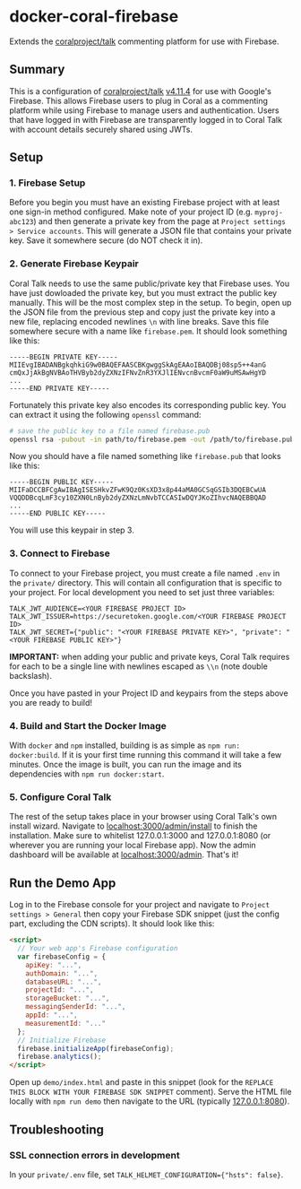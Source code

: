 # docker-coral-firebase

Extends the [coralproject/talk](https://github.com/coralproject/talk) commenting platform for use with Firebase.

## Summary
This is a configuration of [coralproject/talk](https://github.com/coralproject/talk) [v4.11.4](https://github.com/coralproject/talk/releases/tag/v4.11.4) for use with Google's Firebase. This allows Firebase users to plug in Coral as a commenting platform while using Firebase to manage users and authentication. Users that have logged in with Firebase are transparently logged in to Coral Talk with account details securely shared using JWTs.

## Setup

### 1. Firebase Setup
Before you begin you must have an existing Firebase project with at least one sign-in method configured. Make note of your project ID (e.g. `myproj-abc123`) and then generate a private key from the page at `Project settings > Service accounts`. This will generate a JSON file that contains your private key. Save it somewhere secure (do NOT check it in).

### 2. Generate Firebase Keypair
Coral Talk needs to use the same public/private key that Firebase uses. You have just dowloaded the private key, but you must extract the public key manually. This will be the most complex step in the setup. To begin, open up the JSON file from the previous step and copy just the private key into a new file, replacing encoded newlines `\n` with line breaks. Save this file somewhere secure with a name like `firebase.pem`. It should look something like this:

```
-----BEGIN PRIVATE KEY-----
MIIEvgIBADANBgkqhkiG9w0BAQEFAASCBKgwggSkAgEAAoIBAQDBj08sp5++4anG
cmQxJjAkBgNVBAoTHVByb2dyZXNzIFNvZnR3YXJlIENvcnBvcmF0aW9uMSAwHgYD
...
-----END PRIVATE KEY-----
```

Fortunately this private key also encodes its corresponding public key. You can extract it using the following `openssl` command:

```sh
# save the public key to a file named firebase.pub
openssl rsa -pubout -in path/to/firebase.pem -out /path/to/firebase.pub
```

Now you should have a file named something like `firebase.pub` that looks like this:

```
-----BEGIN PUBLIC KEY-----
MIIFaDCCBFCgAwIBAgISESHkvZFwK9Qz0KsXD3x8p44aMA0GCSqGSIb3DQEBCwUA
VQQDDBcqLmF3cy10ZXN0LnByb2dyZXNzLmNvbTCCASIwDQYJKoZIhvcNAQEBBQAD
...
-----END PUBLIC KEY-----
```

You will use this keypair in step 3.

### 3. Connect to Firebase
To connect to your Firebase project, you must create a file named `.env` in the `private/` directory. This will contain all configuration that is specific to your project. For local development you need to set just three variables:

```
TALK_JWT_AUDIENCE=<YOUR FIREBASE PROJECT ID>
TALK_JWT_ISSUER=https://securetoken.google.com/<YOUR FIREBASE PROJECT ID>
TALK_JWT_SECRET={"public": "<YOUR FIREBASE PRIVATE KEY>", "private": "<YOUR FIREBASE PUBLIC KEY>"}
```

**IMPORTANT:** when adding your public and private keys, Coral Talk requires for each to be a single line with newlines escaped as `\\n` (note double backslash).

Once you have pasted in your Project ID and keypairs from the steps above you are ready to build!

### 4. Build and Start the Docker Image
With `docker` and `npm` installed, building is as simple as `npm run: docker:build`. If it is your first time running this command it will take a few minutes. Once the image is built, you can run the image and its dependencies with `npm run docker:start`.

### 5. Configure Coral Talk
The rest of the setup takes place in your browser using Coral Talk's own install wizard. Navigate to [localhost:3000/admin/install](http://localhost:3000/admin/install/) to finish the installation. Make sure to whitelist 127.0.0.1:3000 and 127.0.0.1:8080 (or wherever you are running your local Firebase app). Now the admin dashboard will be available at [localhost:3000/admin](http://localhost:3000/admin/). That's it!

## Run the Demo App
Log in to the Firebase console for your project and navigate to `Project settings > General` then copy your Firebase SDK snippet (just the config part, excluding the CDN scripts). It should look like this:

```html
<script>
  // Your web app's Firebase configuration
  var firebaseConfig = {
    apiKey: "...",
    authDomain: "...",
    databaseURL: "...",
    projectId: "...",
    storageBucket: "...",
    messagingSenderId: "...",
    appId: "...",
    measurementId: "..."
  };
  // Initialize Firebase
  firebase.initializeApp(firebaseConfig);
  firebase.analytics();
</script>
```

Open up `demo/index.html` and paste in this snippet (look for the `REPLACE THIS BLOCK WITH YOUR FIREBASE SDK SNIPPET` comment). Serve the HTML file locally with `npm run demo` then navigate to the URL (typically [127.0.0.1:8080](http://127.0.0.1:8080)).

## Troubleshooting

### SSL connection errors in development
In your `private/.env` file, set `TALK_HELMET_CONFIGURATION={"hsts": false}`.
